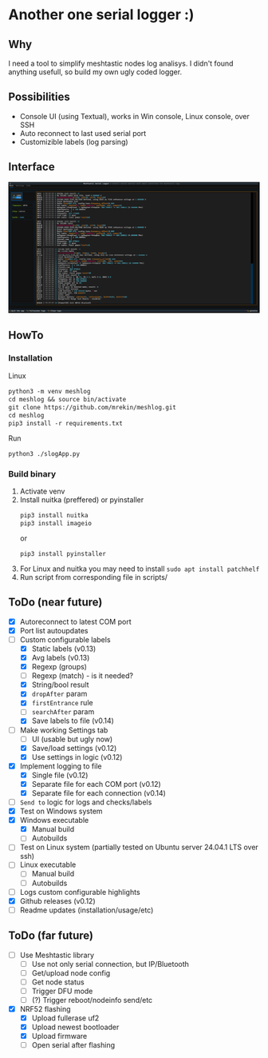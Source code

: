 # Another one serial logger :)

## Why
I need a tool to simplify meshtastic nodes log analisys. I didn't found anything usefull, so build my own ugly coded logger.

## Possibilities
* Console UI (using Textual), works in Win console, Linux console, over SSH
* Auto reconnect to last used serial port
* Customizible labels (log parsing)

## Interface

![v0.11 screen](images/screen.png)

## HowTo

### Installation 
Linux
```
python3 -m venv meshlog
cd meshlog && source bin/activate
git clone https://github.com/mrekin/meshlog.git
cd meshlog
pip3 install -r requirements.txt
```

Run
```
python3 ./slogApp.py
```

### Build binary
1. Activate venv
2. Install nuitka (preffered) or pyinstaller
   ```
   pip3 install nuitka
   pip3 install imageio
   ```
    or 
   ```
   pip3 install pyinstaller
   ```
4. For Linux and nuitka you may need to install
   `sudo apt install patchhelf`
5. Run script from corresponding file in scripts/


## ToDo (near future)
- [x] Autoreconnect to latest COM port
- [x] Port list autoupdates
- [ ] Custom configurable labels
  - [x] Static labels (v0.13)
  - [x] Avg labels (v0.13)
  - [x] Regexp (groups)
  - [ ] Regexp (match) - is it needed?
  - [x] String/bool result
  - [x] `dropAfter` param
  - [x] `firstEntrance` rule
  - [ ] `searchAfter` param
  - [x] Save labels to file (v0.14)
- [ ] Make working Settings tab
  - [ ] UI (usable but ugly now)
  - [x] Save/load settings (v0.12)
  - [x] Use settings in logic (v0.12)
- [x] Implement logging to file
  - [x] Single file (v0.12)
  - [x] Separate file for each COM port (v0.12)
  - [x] Separate file for each connection (v0.14)
- [ ] `Send to` logic for logs and checks/labels
- [x] Test on Windows system
- [x] Windows executable
  - [x] Manual build
  - [ ] Autobuilds
- [ ] Test on Linux system (partially tested on Ubuntu server 24.04.1 LTS over ssh)
- [ ] Linux executable
  - [ ] Manual build
  - [ ] Autobuilds
- [ ] Logs custom configurable highlights
- [x] Github releases (v0.12)
- [ ] Readme updates (installation/usage/etc)
## ToDo (far future)
- [ ] Use Meshtastic library
  - [ ] Use not only serial connection, but IP/Bluetooth
  - [ ] Get/upload node config
  - [ ] Get node status
  - [ ] Trigger DFU mode
  - [ ] (?) Trigger reboot/nodeinfo send/etc
- [x] NRF52 flashing
  - [x] Upload fullerase uf2
  - [x] Upload newest bootloader
  - [x] Upload firmware
  - [ ] Open serial after flashing
